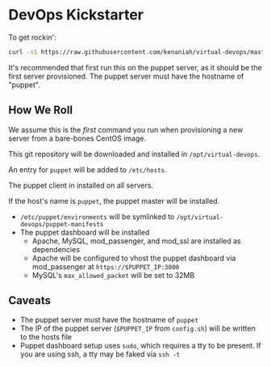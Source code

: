DevOps Kickstarter
====================
To get rockin':

```bash
curl -sS https://raw.githubusercontent.com/kenaniah/virtual-devops/master/perform-setup.sh | bash
```

It's recommended that first run this on the puppet server, as it should be the first server provisioned. The puppet server must have the hostname of "puppet".

How We Roll
----------------------
We assume this is the *first* command you run when provisioning a new server from a bare-bones CentOS image.

This git repository will be downloaded and installed in `/opt/virtual-devops`.

An entry for `puppet` will be added to `/etc/hosts`.

The puppet client in installed on all servers.

If the host's name is `puppet`, the puppet master will be installed.
 * `/etc/puppet/environments` will be symlinked to `/opt/virtual-devops/puppet-manifests`
 * The puppet dashboard will be installed
    * Apache, MySQL, mod_passenger, and mod_ssl are installed as dependencies
    * Apache will be configured to vhost the puppet dashboard via mod_passenger at `https://$PUPPET_IP:3000`
    * MySQL's `max_allowed_packet` will be set to 32MB


Caveats
----------------------

 * The puppet server must have the hostname of `puppet`
 * The IP of the puppet server (`$PUPPET_IP` from `config.sh`) will be written to the hosts file 
 * Puppet dashboard setup uses `sudo`, which requires a tty to be present. If you are using ssh, a tty may be faked via `ssh -t`
